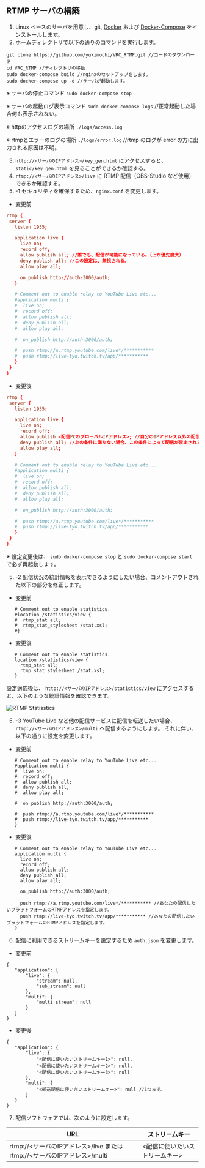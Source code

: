 ## RTMP サーバの構築
 1. Linux ベースのサーバを用意し、git, [Docker](https://docs.docker.com/install/linux/docker-ce/ubuntu/) および [Docker-Compose](https://docs.docker.com/compose/install/#install-compose) をインストールします。
 2. ホームディレクトリで以下の通りのコマンドを実行します。
 ````
git clone https://github.com/yukimochi/VRC_RTMP.git //コードのダウンロード
cd VRC_RTMP //ディレクトリの移動
sudo docker-compose build //nginxのセットアップをします。
sudo docker-compose up -d //サーバが起動します。
 ````

 ※ サーバの停止コマンド `sudo docker-compose stop`

 ※ サーバの起動ログ表示コマンド `sudo docker-compose logs` //正常起動した場合何も表示されない。

 ※ httpのアクセスログの場所 `./logs/access.log`
 
 ※ rtmpとエラーのログの場所 `./logs/error.log` //rtmp のログが error の方に出力される原因は不明。

 3. `http://<サーバのIPアドレス>/key_gen.html` にアクセスすると、`static/key_gen.html` を見ることができるか確認する。
 4. `rtmp://<サーバのIPアドレス>/live` に RTMP 配信（OBS-Studio など使用）できるか確認する。
 5. -1 セキュリティを確保するため、`nginx.conf` を変更します。

  - 変更前
 ````nginx.conf
rtmp {
  server {
    listen 1935;

    application live {
      live on;
      record off;
      allow publish all; //誰でも、配信が可能になっている。（上が優先度大）
      deny publish all; //この設定は、無視される。
      allow play all;

      on_publish http://auth:3000/auth;
    }

    # Comment out to enable relay to YouTube Live etc...
    #application multi {
    #  live on;
    #  record off;
    #  allow publish all;
    #  deny publish all;
    #  allow play all;

    #  on_publish http://auth:3000/auth;

    #  push rtmp://a.rtmp.youtube.com/live*/***********
    #  push rtmp://live-tyo.twitch.tv/app/***********
    }
  }
}
 ````

  - 変更後
 ````nginx.conf 
rtmp {
  server {
    listen 1935;

    application live {
      live on;
      record off;
      allow publish <配信PCのグローバルIPアドレス>; //自分のIPアドレス以外の配信は、許可されない。
      deny publish all; //上の条件に満たない場合、この条件によって配信が禁止される。
      allow play all;
    }

    # Comment out to enable relay to YouTube Live etc...
    #application multi {
    #  live on;
    #  record off;
    #  allow publish all;
    #  deny publish all;
    #  allow play all;

    #  on_publish http://auth:3000/auth;

    #  push rtmp://a.rtmp.youtube.com/live*/***********
    #  push rtmp://live-tyo.twitch.tv/app/***********
    }
  }
}

 ````

 ※ 設定変更後は、 `sudo docker-compose stop` と `sudo docker-compose start` で必ず再起動します。

 5. -2 配信状況の統計情報を表示できるようにしたい場合、コメントアウトされた以下の部分を修正します。
  - 変更前
 ````
    # Comment out to enable statistics.
    #location /statistics/view {
    #  rtmp_stat all;
    #  rtmp_stat_stylesheet /stat.xsl;
    #}
 ````

  - 変更後
 ````
    # Comment out to enable statistics.
    location /statistics/view {
      rtmp_stat all;
      rtmp_stat_stylesheet /stat.xsl;
    }
 ````

 設定適応後は、 `http://<サーバのIPアドレス>/statistics/view` にアクセスすると、以下のような統計情報を確認できます。

 ![RTMP Statisstics](./stat.png)

 5. -3 YouTube Live など他の配信サービスに配信を転送したい場合、 `rtmp://<サーバのIPアドレス>/multi` へ配信するようにします。 それに伴い、以下の通りに設定を変更します。

  - 変更前
 ```` 
    # Comment out to enable relay to YouTube Live etc...
    #application multi {
    #  live on;
    #  record off;
    #  allow publish all;
    #  deny publish all;
    #  allow play all;

    #  on_publish http://auth:3000/auth;

    #  push rtmp://a.rtmp.youtube.com/live*/***********
    #  push rtmp://live-tyo.twitch.tv/app/***********
    }
 ````

  - 変更後
 ````
    # Comment out to enable relay to YouTube Live etc...
    application multi {
      live on;
      record off;
      allow publish all;
      deny publish all;
      allow play all;

      on_publish http://auth:3000/auth;

      push rtmp://a.rtmp.youtube.com/live*/*********** //あなたの配信したいプラットフォームのRTMPアドレスを指定します。
      push rtmp://live-tyo.twitch.tv/app/*********** //あなたの配信したいプラットフォームのRTMPアドレスを指定します。
    }
 ````

 6. 配信に利用できるストリームキーを設定するため `auth.json` を変更します。
 
  - 変更前
 ````
{
    "application": {
        "live": {
            "stream": null,
            "sub_stream": null
        },
        "multi": {
            "multi_stream": null
        }
    }
}
 ````

  - 変更後
 ````
 {
    "application": {
        "live": {
            "<配信に使いたいストリームキー1>": null,
            "<配信に使いたいストリームキー2>": null,
            "<配信に使いたいストリームキー3>": null
        },
        "multi": {
            "<転送配信に使いたいストリームキー>": null //1つまで。
        }
    }
}
 ````

 7. 配信ソフトウェアでは、次のように設定します。

 |URL|ストリームキー|
 |----|----|
 |rtmp://<サーバのIPアドレス>/live または rtmp://<サーバのIPアドレス>/multi|<配信に使いたいストリームキー>|
